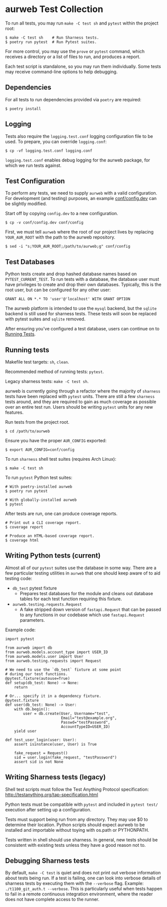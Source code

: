 aurweb Test Collection
======================

To run all tests, you may run `make -C test sh` and `pytest` within
the project root:

    $ make -C test sh    # Run Sharness tests.
    $ poetry run pytest  # Run Pytest suites.

For more control, you may use the `prove` or `pytest` command, which receives a
directory or a list of files to run, and produces a report.

Each test script is standalone, so you may run them individually. Some tests
may receive command-line options to help debugging.

Dependencies
------------

For all tests to run dependencies provided via `poetry` are required:

    $ poetry install

Logging
-------

Tests also require the `logging.test.conf` logging configuration
file to be used. To prepare, you can override `logging.conf`:

    $ cp -vf logging.test.conf logging.conf

`logging.test.conf` enables debug logging for the aurweb package,
for which we run tests against.

Test Configuration
------------------

To perform any tests, we need to supply `aurweb` with a valid
configuration. For development (and testing) purposes, an example
[conf/config.dev](../conf/config.dev) can be slightly modified.

Start off by copying `config.dev` to a new configuration.

    $ cp -v conf/config.dev conf/config

First, we must tell `aurweb` where the root of our project
lives by replacing `YOUR_AUR_ROOT` with the path to the aurweb
repository.

    $ sed -i "s;YOUR_AUR_ROOT;/path/to/aurweb;g" conf/config

Test Databases
--------------

Python tests create and drop hashed database names based on
`PYTEST_CURRENT_TEST`. To run tests with a database, the database
user must have privileges to create and drop their own databases.
Typically, this is the root user, but can be configured for any
other user:

    GRANT ALL ON *.* TO 'user'@'localhost' WITH GRANT OPTION

The aurweb platform is intended to use the `mysql` backend, but
the `sqlite` backend is still used for sharness tests. These tests
will soon be replaced with pytest suites and `sqlite` removed.

After ensuring you've configured a test database, users can continue
on to [Running Tests](#running-tests).

Running tests
-------------

Makefile test targets: `sh`, `clean`.

Recommended method of running tests: `pytest`.

Legacy sharness tests: `make -C test sh`.

aurweb is currently going through a refactor where  the majority of
`sharness` tests have been replaced with `pytest` units. There are
still a few `sharness` tests around, and they are required to gain
as much coverage as possible over an entire test run. Users should
be writing `pytest` units for any new features.

Run tests from the project root.

    $ cd /path/to/aurweb

Ensure you have the proper `AUR_CONFIG` exported:

    $ export AUR_CONFIG=conf/config

To run `sharness` shell test suites (requires Arch Linux):

    $ make -C test sh

To run `pytest` Python test suites:

    # With poetry-installed aurweb
    $ poetry run pytest

    # With globally-installed aurweb
    $ pytest

After tests are run, one can produce coverage reports.

    # Print out a CLI coverage report.
    $ coverage report

    # Produce an HTML-based coverage report.
    $ coverage html

Writing Python tests (current)
------------------------------

Almost all of our `pytest` suites use the database in some way. There
are a few particular testing utilities in `aurweb` that one should
keep aware of to aid testing code:

- `db_test` pytest fixture
    - Prepares test databases for the module and cleans out database
      tables for each test function requiring this fixture.
- `aurweb.testing.requests.Request`
    - A fake stripped down version of `fastapi.Request` that can
      be passed to any functions in our codebase which use
      `fastapi.Request` parameters.

Example code:

    import pytest

    from aurweb import db
    from aurweb.models.account_type import USER_ID
    from aurweb.models.user import User
    from aurweb.testing.requests import Request

    # We need to use the `db_test` fixture at some point
    # during our test functions.
    @pytest.fixture(autouse=True)
    def setup(db_test: None) -> None:
        return

    # Or... specify it in a dependency fixture.
    @pytest.fixture
    def user(db_test: None) -> User:
        with db.begin():
            user = db.create(User, Username="test",
                             Email="test@example.org",
                             Passwd="testPassword",
                             AccountTypeID=USER_ID)
        yield user

    def test_user_login(user: User):
        assert isinstance(user, User) is True

        fake_request = Request()
        sid = user.login(fake_request, "testPassword")
        assert sid is not None

Writing Sharness tests (legacy)
-------------------------------

Shell test scripts must follow the Test Anything Protocol specification:
http://testanything.org/tap-specification.html

Python tests must be compatible with `pytest` and included in `pytest test/`
execution after setting up a configuration.

Tests must support being run from any directory. They may use $0 to determine
their location. Python scripts should expect aurweb to be installed and
importable without toying with os.path or PYTHONPATH.

Tests written in shell should use sharness. In general, new tests should be
consistent with existing tests unless they have a good reason not to.

Debugging Sharness tests
---------------

By default, `make -C test` is quiet and does not print out verbose information
about tests being run. If a test is failing, one can look into verbose details
of sharness tests by executing them with the `--verbose` flag. Example:
`./t1100_git_auth.t --verbose`. This is particularly useful when tests happen
to fail in a remote continuous integration environment, where the reader does
not have complete access to the runner.
